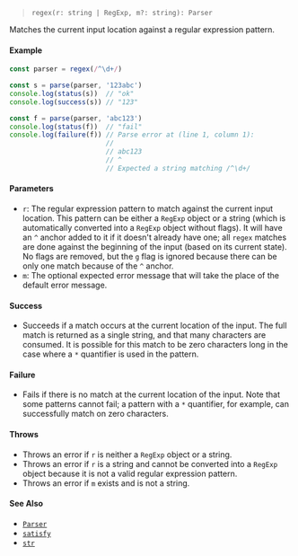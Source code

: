 <!--
 Copyright (c) 2020 Thomas J. Otterson
 
 This software is released under the MIT License.
 https://opensource.org/licenses/MIT
-->

> `regex(r: string | RegExp, m?: string): Parser`

Matches the current input location against a regular expression pattern.

#### Example

```javascript
const parser = regex(/^\d+/)

const s = parse(parser, '123abc')
console.log(status(s))  // "ok"
console.log(success(s)) // "123"

const f = parse(parser, 'abc123')
console.log(status(f))  // "fail"
console.log(failure(f)) // Parse error at (line 1, column 1):
                        //
                        // abc123
                        // ^
                        // Expected a string matching /^\d+/
```

#### Parameters

* `r`: The regular expression pattern to match against the current input location. This pattern can be either a `RegExp` object or a string (which is automatically converted into a `RegExp` object without flags). It will have an `^` anchor added to it if it doesn't already have one; all `regex` matches are done against the beginning of the input (based on its current state). No flags are removed, but the `g` flag is ignored because there can be only one match because of the `^` anchor.
* `m`: The optional expected error message that will take the place of the default error message.

#### Success

* Succeeds if a match occurs at the current location of the input. The full match is returned as a single string, and that many characters are consumed. It is possible for this match to be zero characters long in the case where a `*` quantifier is used in the pattern. 

#### Failure

* Fails if there is no match at the current location of the input. Note that some patterns cannot fail; a pattern with a `*` quantifier, for example, can successfully match on zero characters.

#### Throws

* Throws an error if `r` is neither a `RegExp` object or a string.
* Throws an error if `r` is a string and cannot be converted into a `RegExp` object because it is not a valid regular expression pattern.
* Throws an error if `m` exists and is not a string.

#### See Also

* [`Parser`](../types/parser.md)
* [`satisfy`](satisfy.md)
* [`str`](str.md)